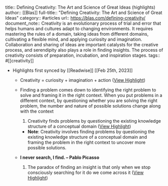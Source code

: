 title:: Defining Creativity: The Art and Science of Great Ideas (highlights)
author:: [[Blas]]
full-title:: "Defining Creativity: The Art and Science of Great Ideas"
category:: #articles
url:: https://blas.com/defining-creativity/
document_note:: Creativity is an evolutionary process of trial and error that helps humans and cultures adapt to changing environments. It requires mastering the rules of a domain, taking ideas from different domains, cultivating a flexible mind, and applying curiosity and imagination. Collaboration and sharing of ideas are important catalysts for the creative process, and serendipity also plays a role in finding insights. The process of creativity consists of preparation, incubation, and inspiration stages.
tags:: #[[creativity]]

- Highlights first synced by [[Readwise]] [[Feb 25th, 2023]]
	- Creativity = curiosity + imagination + action ([View Highlight](https://read.readwise.io/read/01gt1bvzhq8gm0qhkn7k2v36xh))
	- Finding a problem comes down to identifying the right problem to solve and framing it in the right context. When you put problems in a different context, by questioning whether you are solving the right problem, the number and nature of possible solutions change along with the context
	  
	  1.  Creativity finds problems by questioning the existing knowledge structure of a conceptual domain ([View Highlight](https://read.readwise.io/read/01gt1bw2vm1eh4vs14d08nhn8n))
		- **Note**: Creativity involves finding problems by questioning the existing knowledge structure of a conceptual domain and framing the problem in the right context to uncover more possible solutions.
	- **I never search, I find. – Pablo Picasso**
	  
	  1.  The paradox of finding an insight is that only when we stop consciously searching for it do we come across it ([View Highlight](https://read.readwise.io/read/01gt1bwha9jep96c22rk536w6f))